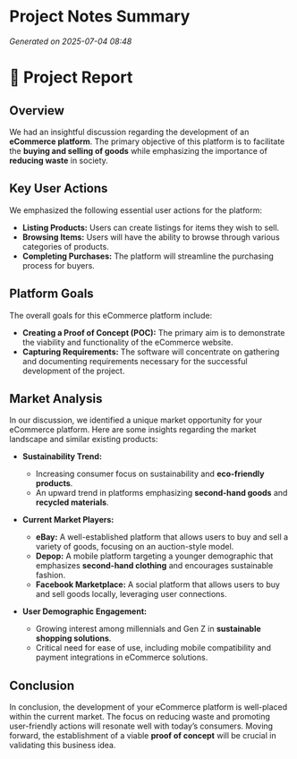 # Project Notes Summary

*Generated on 2025-07-04 08:48*

# 📝 Project Report

## **Overview**
We had an insightful discussion regarding the development of an **eCommerce platform**. The primary objective of this platform is to facilitate the **buying and selling of goods** while emphasizing the importance of **reducing waste** in society. 

## **Key User Actions**
We emphasized the following essential user actions for the platform:
- **Listing Products:** Users can create listings for items they wish to sell.
- **Browsing Items:** Users will have the ability to browse through various categories of products.
- **Completing Purchases:** The platform will streamline the purchasing process for buyers. 

## **Platform Goals**
The overall goals for this eCommerce platform include:
- **Creating a Proof of Concept (POC):** The primary aim is to demonstrate the viability and functionality of the eCommerce website.
- **Capturing Requirements:** The software will concentrate on gathering and documenting requirements necessary for the successful development of the project. 

## **Market Analysis**
In our discussion, we identified a unique market opportunity for your eCommerce platform. Here are some insights regarding the market landscape and similar existing products:

- **Sustainability Trend:**
  - Increasing consumer focus on sustainability and **eco-friendly products**.
  - An upward trend in platforms emphasizing **second-hand goods** and **recycled materials**.

- **Current Market Players:**
  - **eBay:** A well-established platform that allows users to buy and sell a variety of goods, focusing on an auction-style model.
  - **Depop:** A mobile platform targeting a younger demographic that emphasizes **second-hand clothing** and encourages sustainable fashion.
  - **Facebook Marketplace:** A social platform that allows users to buy and sell goods locally, leveraging user connections.

- **User Demographic Engagement:**
  - Growing interest among millennials and Gen Z in **sustainable shopping solutions**.
  - Critical need for ease of use, including mobile compatibility and payment integrations in eCommerce solutions. 

## **Conclusion**
In conclusion, the development of your eCommerce platform is well-placed within the current market. The focus on reducing waste and promoting user-friendly actions will resonate well with today’s consumers. Moving forward, the establishment of a viable **proof of concept** will be crucial in validating this business idea.